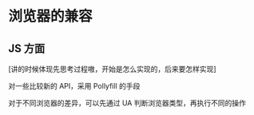 # 浏览器的兼容

## JS 方面

[讲的时候体现先思考过程嗷，开始是怎么实现的，后来要怎样实现]

对一些比较新的 API，采用 Pollyfill 的手段

对于不同浏览器的差异，可以先通过 UA 判断浏览器类型，再执行不同的操作
